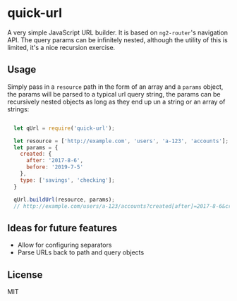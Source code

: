 # quick-url

A very simple JavaScript URL builder. It is based on `ng2-router`'s navigation API. The query params can be infinitely nested, although the utility of this is limited, it's a nice recursion exercise.

## Usage

Simply pass in a `resource` path in the form of an array and a `params` object, the params will be parsed to a typical url query string, the params can be recursively nested objects as long as they end up un a string or an array of strings:

```javascript

  let qUrl = require('quick-url');

  let resource = ['http://example.com', 'users', 'a-123', 'accounts'];
  let params = {
    created: {
      after: '2017-8-6',
      before: '2019-7-5'
    },
    type: ['savings', 'checking'];
  }

  qUrl.buildUrl(resource, params);
  // http://example.com/users/a-123/accounts?created[after]=2017-8-6&created[before]=2019-7-5&type=savings,checking

```

## Ideas for future features

- Allow for configuring separators
- Parse URLs back to path and query objects

## License

MIT
